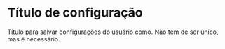 # Título de configuração

Título para salvar configurações do usuário como. Não tem de ser único, mas é necessário.